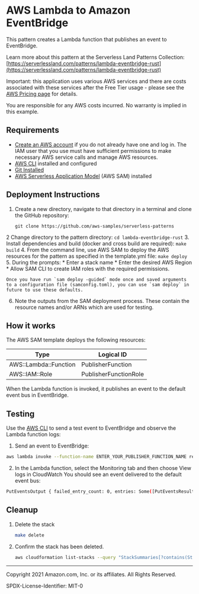 # AWS Lambda to Amazon EventBridge

This pattern creates a Lambda function that publishes an event to EventBridge. 

Learn more about this pattern at the Serverless Land Patterns Collection: [https://serverlessland.com/patterns/lambda-eventbridge-rust](https://serverlessland.com/patterns/lambda-eventbridge-rust)

Important: this application uses various AWS services and there are costs associated with these services after the Free Tier usage - please see the [AWS Pricing page](https://aws.amazon.com/pricing/) for details.

You are responsible for any AWS costs incurred. No warranty is implied in this example.

## Requirements

* [Create an AWS account](https://portal.aws.amazon.com/gp/aws/developer/registration/index.html) if you do not already have one and log in. The IAM user that you use must have sufficient permissions to make necessary AWS service calls and manage AWS resources.
* [AWS CLI](https://docs.aws.amazon.com/cli/latest/userguide/install-cliv2.html) installed and configured
* [Git Installed](https://git-scm.com/book/en/v2/Getting-Started-Installing-Git)
* [AWS Serverless Application Model](https://docs.aws.amazon.com/serverless-application-model/latest/developerguide/serverless-sam-cli-install.html) (AWS SAM) installed

## Deployment Instructions

1. Create a new directory, navigate to that directory in a terminal and clone the GitHub repository:
    ``` 
    git clone https://github.com/aws-samples/serverless-patterns
    ```
2 Change directory to the pattern directory:
    ```
    cd lambda-eventbridge-rust
    ```
3. Install dependencies and build (docker and cross build are required):
    ```
    make build
    ```
4. From the command line, use AWS SAM to deploy the AWS resources for the pattern as specified in the template.yml file:
    ```
    make deploy
    ```
5. During the prompts:
    * Enter a stack name
    * Enter the desired AWS Region
    * Allow SAM CLI to create IAM roles with the required permissions.

    Once you have run `sam deploy -guided` mode once and saved arguments to a configuration file (samconfig.toml), you can use `sam deploy` in future to use these defaults.

6. Note the outputs from the SAM deployment process. These contain the resource names and/or ARNs which are used for testing.

## How it works

The AWS SAM template deploys the following resources:

| Type | Logical ID |
| --- | --- |
| AWS::Lambda::Function | PublisherFunction |
| AWS::IAM::Role | PublisherFunctionRole |

When the Lambda function is invoked, it publishes an event to the default event bus in EventBridge.


## Testing

Use the [AWS CLI](https://aws.amazon.com/cli/) to send a test event to EventBridge and observe the Lambda function logs:

1. Send an event to EventBridge:

```bash
aws lambda invoke --function-name ENTER_YOUR_PUBLISHER_FUNCTION_NAME response.json
```

2. In the Lambda function, select the Monitoring tab and then choose View logs in CloudWatch
You should see an event delivered to the default event bus:
```bash
PutEventsOutput { failed_entry_count: 0, entries: Some([PutEventsResultEntry { event_id: Some("63d54ed0-2b44-e70e-0bf0-4b0398fff308"), error_code: None, error_message: None }]) }
```

## Cleanup
 
1. Delete the stack
    ```bash
    make delete
    ```
2.  Confirm the stack has been deleted.
    ```bash
    aws cloudformation list-stacks --query "StackSummaries[?contains(StackName,'STACK_NAME')].StackStatus"
    ```
----
Copyright 2021 Amazon.com, Inc. or its affiliates. All Rights Reserved.

SPDX-License-Identifier: MIT-0
